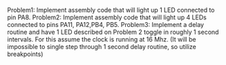Problem1: Implement assembly code that will light up 1 LED connected to pin PA8. 
Problem2: Implement assembly code that will light up 4 LEDs connected to pins PA11, PA12,PB4, PB5.
Problem3:  Implement a delay routine and have 1 LED described on Problem 2 toggle in roughly 1 second intervals. For this assume the clock is running at 16 Mhz. (It will be 
impossible to single step through 1 second delay routine, so utilize breakpoints)
